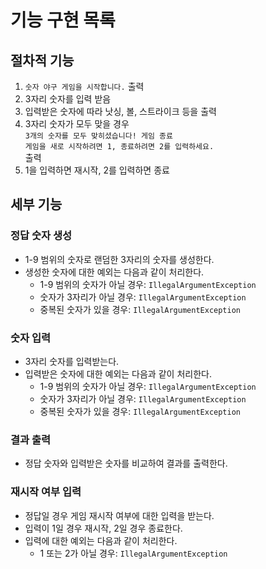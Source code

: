 # 기능 구현 목록

## 절차적 기능
1. `숫자 야구 게임을 시작합니다.` 출력
2. 3자리 숫자를 입력 받음
3. 입력받은 숫자에 따라 낫싱, 볼, 스트라이크 등을 출력
4. 3자리 숫자가 모두 맞을 경우  
`3개의 숫자를 모두 맞히셨습니다! 게임 종료`  
`게임을 새로 시작하려면 1, 종료하려면 2를 입력하세요.`  
출력
5. 1을 입력하면 재시작, 2를 입력하면 종료

## 세부 기능

### 정답 숫자 생성
- 1-9 범위의 숫자로 랜덤한 3자리의 숫자를 생성한다.
- 생성한 숫자에 대한 예외는 다음과 같이 처리한다.
    - 1-9 범위의 숫자가 아닐 경우: `IllegalArgumentException`
    - 숫자가 3자리가 아닐 경우: `IllegalArgumentException`
    - 중복된 숫자가 있을 경우: `IllegalArgumentException`

### 숫자 입력
- 3자리 숫자를 입력받는다.
- 입력받은 숫자에 대한 예외는 다음과 같이 처리한다.
  - 1-9 범위의 숫자가 아닐 경우: `IllegalArgumentException`
  - 숫자가 3자리가 아닐 경우: `IllegalArgumentException`
  - 중복된 숫자가 있을 경우: `IllegalArgumentException`

### 결과 출력
- 정답 숫자와 입력받은 숫자를 비교하여 결과를 출력한다.

### 재시작 여부 입력
- 정답일 경우 게임 재시작 여부에 대한 입력을 받는다.
- 입력이 1일 경우 재시작, 2일 경우 종료한다.
- 입력에 대한 예외는 다음과 같이 처리한다.
  - 1 또는 2가 아닐 경우: `IllegalArgumentException`

